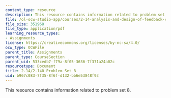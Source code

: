 ```yaml
---
content_type: resource
description: This resource contains information related to problem set 8.
file: /ol-ocw-studio-app/courses/2-14-analysis-and-design-of-feedback-control-systems-spring-2014/b967c0837f358f6fd132bb6e53848f93_MIT2_14S14_Problem_Set_8.pdf
file_size: 351968
file_type: application/pdf
learning_resource_types:
- Assignments
license: https://creativecommons.org/licenses/by-nc-sa/4.0/
ocw_type: OCWFile
parent_title: Assignments
parent_type: CourseSection
parent_uid: 533cedb7-f79a-8f05-3636-7f371a24a02c
resourcetype: Document
title: 2.14/2.140 Problem Set 8
uid: b967c083-7f35-8f6f-d132-bb6e53848f93
---
```

This resource contains information related to problem set 8.